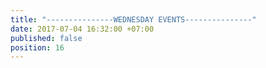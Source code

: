 ```yaml
---
title: "---------------WEDNESDAY EVENTS---------------"
date: 2017-07-04 16:32:00 +07:00
published: false
position: 16
---
```


